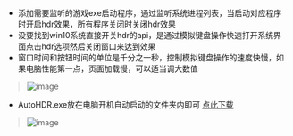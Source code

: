 - 添加需要监听的游戏exe启动程序，通过监听系统进程列表，当启动对应程序时开启hdr效果，所有程序关闭时关闭hdr效果
- 没要找到win10系统直接开关hdr的api，是通过模拟键盘操作快速打开系统界面点击hdr选项然后关闭窗口来达到效果
- 窗口时间和按钮时间的单位是千分之一秒，控制模拟键盘操作的速度快慢，如果电脑性能第一点，页面加载慢，可以适当调大数值
>![image](https://github.com/wzy1112/AutoHDR/assets/125819036/a65fc62c-fbf4-445a-aa55-631ca5d23efe)
- AutoHDR.exe放在电脑开机自动启动的文件夹内即可   [点此下载](https://github.com/wzy1112/AutoHDR/releases/tag/v1.0.0)
>![image](https://github.com/wzy1112/AutoHDR/assets/125819036/3bb07e44-15b1-4148-a802-993ffc7a3a4a)
